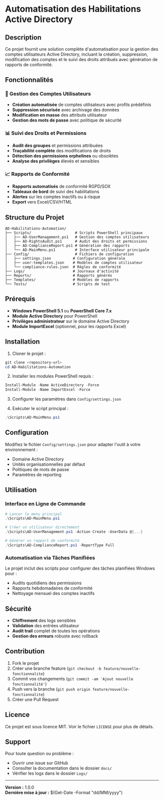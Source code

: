 # Automatisation des Habilitations Active Directory

## Description
Ce projet fournit une solution complète d'automatisation pour la gestion des comptes utilisateurs Active Directory, incluant la création, suppression, modification des comptes et le suivi des droits attribués avec génération de rapports de conformité.

## Fonctionnalités

### 🔧 Gestion des Comptes Utilisateurs
- **Création automatisée** de comptes utilisateurs avec profils prédéfinis
- **Suppression sécurisée** avec archivage des données
- **Modification en masse** des attributs utilisateur
- **Gestion des mots de passe** avec politique de sécurité

### 📊 Suivi des Droits et Permissions
- **Audit des groupes** et permissions attribuées
- **Traçabilité complète** des modifications de droits
- **Détection des permissions orphelines** ou obsolètes
- **Analyse des privilèges** élevés et sensibles

### 📈 Rapports de Conformité
- **Rapports automatisés** de conformité RGPD/SOX
- **Tableaux de bord** de suivi des habilitations
- **Alertes** sur les comptes inactifs ou à risque
- **Export** vers Excel/CSV/HTML

## Structure du Projet

```
AD-Habilitations-Automation/
├── Scripts/                    # Scripts PowerShell principaux
│   ├── AD-UserManagement.ps1   # Gestion des comptes utilisateurs
│   ├── AD-RightsAudit.ps1      # Audit des droits et permissions
│   ├── AD-ComplianceReport.ps1 # Génération des rapports
│   └── AD-MainMenu.ps1         # Interface utilisateur principale
├── Config/                     # Fichiers de configuration
│   ├── settings.json          # Configuration générale
│   ├── user-templates.json    # Modèles de comptes utilisateur
│   └── compliance-rules.json  # Règles de conformité
├── Logs/                      # Journaux d'activité
├── Reports/                   # Rapports générés
├── Templates/                 # Modèles de rapports
└── Tests/                     # Scripts de test
```

## Prérequis

- **Windows PowerShell 5.1** ou **PowerShell Core 7.x**
- **Module Active Directory** pour PowerShell
- **Privilèges administrateur** sur le domaine Active Directory
- **Module ImportExcel** (optionnel, pour les rapports Excel)

## Installation

1. Cloner le projet :
```powershell
git clone <repository-url>
cd AD-Habilitations-Automation
```

2. Installer les modules PowerShell requis :
```powershell
Install-Module -Name ActiveDirectory -Force
Install-Module -Name ImportExcel -Force
```

3. Configurer les paramètres dans `Config/settings.json`

4. Exécuter le script principal :
```powershell
.\Scripts\AD-MainMenu.ps1
```

## Configuration

Modifiez le fichier `Config/settings.json` pour adapter l'outil à votre environnement :
- Domaine Active Directory
- Unités organisationnelles par défaut
- Politiques de mots de passe
- Paramètres de reporting

## Utilisation

### Interface en Ligne de Commande
```powershell
# Lancer le menu principal
.\Scripts\AD-MainMenu.ps1

# Créer un utilisateur directement
.\Scripts\AD-UserManagement.ps1 -Action Create -UserData @{...}

# Générer un rapport de conformité
.\Scripts\AD-ComplianceReport.ps1 -ReportType Full
```

### Automatisation via Tâches Planifiées
Le projet inclut des scripts pour configurer des tâches planifiées Windows pour :
- Audits quotidiens des permissions
- Rapports hebdomadaires de conformité
- Nettoyage mensuel des comptes inactifs

## Sécurité

- **Chiffrement** des logs sensibles
- **Validation** des entrées utilisateur
- **Audit trail** complet de toutes les opérations
- **Gestion des erreurs** robuste avec rollback

## Contribution

1. Fork le projet
2. Créer une branche feature (`git checkout -b feature/nouvelle-fonctionnalite`)
3. Commit vos changements (`git commit -am 'Ajout nouvelle fonctionnalité'`)
4. Push vers la branche (`git push origin feature/nouvelle-fonctionnalite`)
5. Créer une Pull Request

## Licence

Ce projet est sous licence MIT. Voir le fichier `LICENSE` pour plus de détails.

## Support

Pour toute question ou problème :
- Ouvrir une issue sur GitHub
- Consulter la documentation dans le dossier `docs/`
- Vérifier les logs dans le dossier `Logs/`

---

**Version :** 1.0.0  
**Dernière mise à jour :** $(Get-Date -Format "dd/MM/yyyy")
